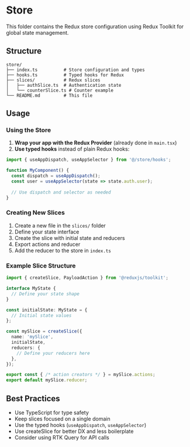 # Store

This folder contains the Redux store configuration using Redux Toolkit for global state management.

## Structure

```
store/
├── index.ts          # Store configuration and types
├── hooks.ts          # Typed hooks for Redux
├── slices/           # Redux slices
│   ├── authSlice.ts  # Authentication state
│   └── counterSlice.ts # Counter example
└── README.md         # This file
```

## Usage

### Using the Store

1. **Wrap your app with the Redux Provider** (already done in `main.tsx`)
2. **Use typed hooks** instead of plain Redux hooks:

```typescript
import { useAppDispatch, useAppSelector } from '@/store/hooks';

function MyComponent() {
  const dispatch = useAppDispatch();
  const user = useAppSelector(state => state.auth.user);
  
  // Use dispatch and selector as needed
}
```

### Creating New Slices

1. Create a new file in the `slices/` folder
2. Define your state interface
3. Create the slice with initial state and reducers
4. Export actions and reducer
5. Add the reducer to the store in `index.ts`

### Example Slice Structure

```typescript
import { createSlice, PayloadAction } from '@reduxjs/toolkit';

interface MyState {
  // Define your state shape
}

const initialState: MyState = {
  // Initial state values
};

const mySlice = createSlice({
  name: 'mySlice',
  initialState,
  reducers: {
    // Define your reducers here
  },
});

export const { /* action creators */ } = mySlice.actions;
export default mySlice.reducer;
```

## Best Practices

- Use TypeScript for type safety
- Keep slices focused on a single domain
- Use the typed hooks (`useAppDispatch`, `useAppSelector`)
- Use createSlice for better DX and less boilerplate
- Consider using RTK Query for API calls 